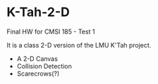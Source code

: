 # K-Tah-2-D
Final HW for CMSI 185 - Test 1

It is a class 2-D version of the LMU K'Tah project.

  * A 2-D Canvas
  * Collision Detection
  * Scarecrows(?)

